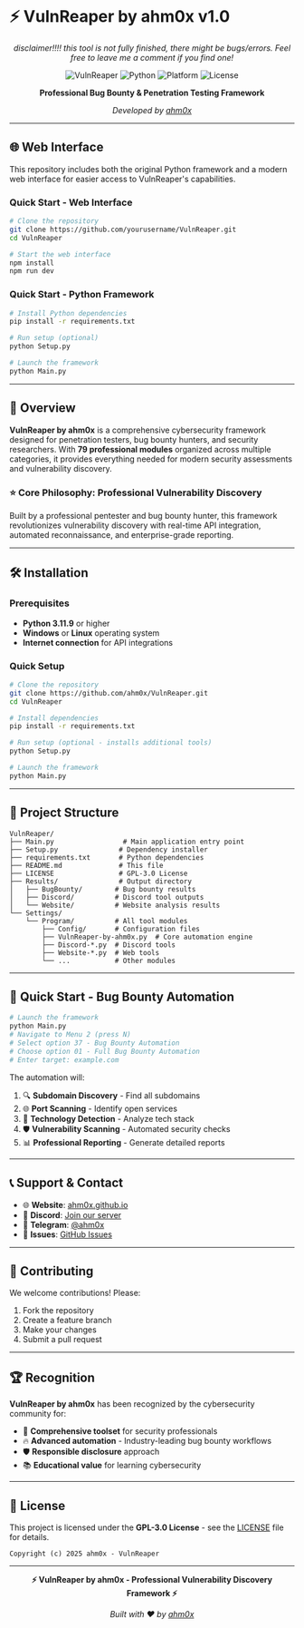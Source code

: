 # ⚡ VulnReaper by ahm0x v1.0

<div align="center">
    
*disclaimer!!!! this tool is not fully finished, there might be bugs/errors. Feel free to leave me a comment if you find one!*
    
![VulnReaper](https://img.shields.io/badge/VulnReaper%20by%20ahm0x-v1.0-red?style=for-the-badge)
![Python](https://img.shields.io/badge/Python-3.11.9-blue?style=for-the-badge&logo=python)
![Platform](https://img.shields.io/badge/Platform-Windows%20%7C%20Linux-green?style=for-the-badge)
![License](https://img.shields.io/badge/License-GPL--3.0-orange?style=for-the-badge)

**Professional Bug Bounty & Penetration Testing Framework**

*Developed by [ahm0x](https://github.com/ahm0x)*

</div>

---

## 🌐 Web Interface

This repository includes both the original Python framework and a modern web interface for easier access to VulnReaper's capabilities.

### Quick Start - Web Interface
```bash
# Clone the repository
git clone https://github.com/yourusername/VulnReaper.git
cd VulnReaper

# Start the web interface
npm install
npm run dev
```

### Quick Start - Python Framework
```bash
# Install Python dependencies
pip install -r requirements.txt

# Run setup (optional)
python Setup.py

# Launch the framework
python Main.py
```

---

## 🚀 Overview

**VulnReaper by ahm0x** is a comprehensive cybersecurity framework designed for penetration testers, bug bounty hunters, and security researchers. With **79 professional modules** organized across multiple categories, it provides everything needed for modern security assessments and vulnerability discovery.

### ⭐ Core Philosophy: **Professional Vulnerability Discovery**
Built by a professional pentester and bug bounty hunter, this framework revolutionizes vulnerability discovery with real-time API integration, automated reconnaissance, and enterprise-grade reporting.

---

## 🛠️ Installation

### Prerequisites
- **Python 3.11.9** or higher
- **Windows** or **Linux** operating system
- **Internet connection** for API integrations

### Quick Setup

```bash
# Clone the repository
git clone https://github.com/ahm0x/VulnReaper.git
cd VulnReaper

# Install dependencies
pip install -r requirements.txt

# Run setup (optional - installs additional tools)
python Setup.py

# Launch the framework
python Main.py
```

---

## 📁 Project Structure

```
VulnReaper/
├── Main.py                 # Main application entry point
├── Setup.py               # Dependency installer
├── requirements.txt       # Python dependencies
├── README.md              # This file
├── LICENSE                # GPL-3.0 License
├── Results/               # Output directory
│   ├── BugBounty/        # Bug bounty results
│   ├── Discord/          # Discord tool outputs
│   └── Website/          # Website analysis results
└── Settings/
    └── Program/          # All tool modules
        ├── Config/       # Configuration files
        ├── VulnReaper-by-ahm0x.py  # Core automation engine
        ├── Discord-*.py  # Discord tools
        ├── Website-*.py  # Web tools
        └── ...           # Other modules
```

---

## 🎯 Quick Start - Bug Bounty Automation

```bash
# Launch the framework
python Main.py
# Navigate to Menu 2 (press N)
# Select option 37 - Bug Bounty Automation
# Choose option 01 - Full Bug Bounty Automation
# Enter target: example.com
```

The automation will:
1. 🔍 **Subdomain Discovery** - Find all subdomains
2. 🌐 **Port Scanning** - Identify open services
3. 🔎 **Technology Detection** - Analyze tech stack
4. 🛡️ **Vulnerability Scanning** - Automated security checks
5. 📊 **Professional Reporting** - Generate detailed reports

---

## 📞 Support & Contact

- 🌐 **Website**: [ahm0x.github.io](https://ahm0x.github.io/)
- 💬 **Discord**: [Join our server](https://discord.gg/ZqpqmRXR)
- 📱 **Telegram**: [@ahm0x](https://t.me/ahm0x)
- 🐛 **Issues**: [GitHub Issues](https://github.com/ahm0x/VulnReaper/issues)

---

## 🤝 Contributing

We welcome contributions! Please:
1. Fork the repository
2. Create a feature branch
3. Make your changes
4. Submit a pull request

---

## 🏆 Recognition

**VulnReaper by ahm0x** has been recognized by the cybersecurity community for:
- 🎯 **Comprehensive toolset** for security professionals
- 🔥 **Advanced automation** - Industry-leading bug bounty workflows
- 🛡️ **Responsible disclosure** approach
- 📚 **Educational value** for learning cybersecurity

---

## 📄 License

This project is licensed under the **GPL-3.0 License** - see the [LICENSE](LICENSE) file for details.

```
Copyright (c) 2025 ahm0x - VulnReaper
```

---

<div align="center">

**⚡ VulnReaper by ahm0x - Professional Vulnerability Discovery Framework ⚡**

*Built with ❤️ by [ahm0x](https://github.com/ahm0x)*

</div>
